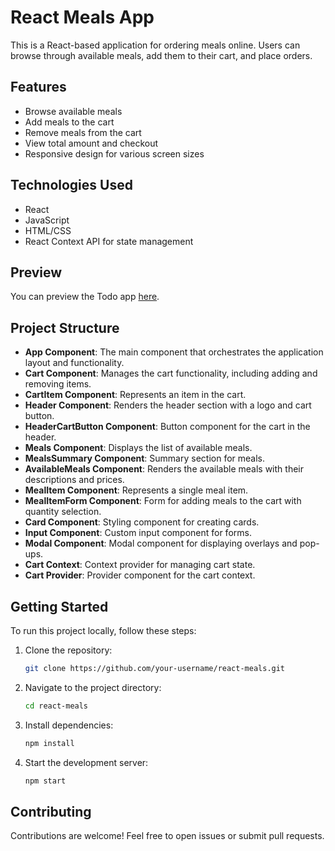 # React Meals App

This is a React-based application for ordering meals online. Users can browse through available meals, add them to their cart, and place orders.

## Features

- Browse available meals
- Add meals to the cart
- Remove meals from the cart
- View total amount and checkout
- Responsive design for various screen sizes

## Technologies Used

- React
- JavaScript
- HTML/CSS
- React Context API for state management

## Preview

You can preview the Todo app [here](https://reactmealsbyme.netlify.app/).
## Project Structure

- **App Component**: The main component that orchestrates the application layout and functionality.
- **Cart Component**: Manages the cart functionality, including adding and removing items.
- **CartItem Component**: Represents an item in the cart.
- **Header Component**: Renders the header section with a logo and cart button.
- **HeaderCartButton Component**: Button component for the cart in the header.
- **Meals Component**: Displays the list of available meals.
- **MealsSummary Component**: Summary section for meals.
- **AvailableMeals Component**: Renders the available meals with their descriptions and prices.
- **MealItem Component**: Represents a single meal item.
- **MealItemForm Component**: Form for adding meals to the cart with quantity selection.
- **Card Component**: Styling component for creating cards.
- **Input Component**: Custom input component for forms.
- **Modal Component**: Modal component for displaying overlays and pop-ups.
- **Cart Context**: Context provider for managing cart state.
- **Cart Provider**: Provider component for the cart context.

## Getting Started

To run this project locally, follow these steps:

1. Clone the repository:
   ```bash
   git clone https://github.com/your-username/react-meals.git
   ```
2. Navigate to the project directory:
    ```bash
    cd react-meals
    ```
3. Install dependencies:
    ```bash
    npm install
    ```
4. Start the development server:
    ```bash
    npm start
    ```

## Contributing

Contributions are welcome! Feel free to open issues or submit pull requests.

